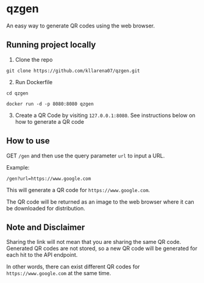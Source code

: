 # qzgen
An easy way to generate QR codes using the web browser.

## Running project locally
1. Clone the repo
```
git clone https://github.com/kllarena07/qzgen.git
```
2. Run Dockerfile
```
cd qzgen
```
```
docker run -d -p 8080:8080 qzgen
```
3. Create a QR Code by visiting `127.0.0.1:8080`. See instructions below on how to generate a QR code

## How to use
GET `/gen` and then use the query parameter `url` to input a URL.

Example:
```
/gen?url=https://www.google.com
```
This will generate a QR code for `https://www.google.com`.

The QR code will be returned as an image to the web browser where it can be downloaded for distribution.

## Note and Disclaimer
Sharing the link will not mean that you are sharing the same QR code. Generated QR codes are not stored, so a new QR code will be generated for each hit to the API endpoint.

In other words, there can exist different QR codes for `https://www.google.com` at the same time.
